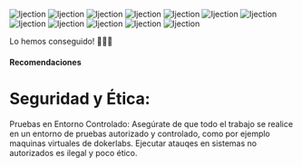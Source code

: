![Ijection](https://github.com/falart3/dockerlabs/blob/main/MF_Injectio/ij00.png)
![Ijection](https://github.com/falart3/dockerlabs/blob/main/MF_Injectio/ij01.png)
![Ijection](https://github.com/falart3/dockerlabs/blob/main/MF_Injectio/ij02.png)
![Ijection](https://github.com/falart3/dockerlabs/blob/main/MF_Injectio/ij03.png)
![Ijection](https://github.com/falart3/dockerlabs/blob/main/MF_Injectio/ij04.png)
![Ijection](https://github.com/falart3/dockerlabs/blob/main/MF_Injectio/ij05.png)
![Ijection](https://github.com/falart3/dockerlabs/blob/main/MF_Injectio/ij06.png)
![Ijection](https://github.com/falart3/dockerlabs/blob/main/MF_Injectio/ij07.png)
![Ijection](https://github.com/falart3/dockerlabs/blob/main/MF_Injectio/ij08.png)
![Ijection](https://github.com/falart3/dockerlabs/blob/main/MF_Injectio/ij09.png)
![Ijection](https://github.com/falart3/dockerlabs/blob/main/MF_Injectio/ij10.png)
![Ijection](https://github.com/falart3/dockerlabs/blob/main/MF_Injectio/ij11.png)

Lo hemos conseguido! 🎉🥳🎊

<h4>Recomendaciones</h4>
<h1>Seguridad y Ética:</h1>

Pruebas en Entorno Controlado: Asegúrate de que todo el trabajo se realice en un entorno de pruebas autorizado y controlado, como por ejemplo maquinas virtuales de dokerlabs. Ejecutar atauqes en sistemas no autorizados es ilegal y poco ético.
